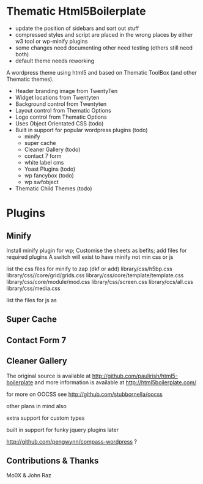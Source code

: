 ﻿Thematic Html5Boilerplate
=========================

* update the position of sidebars and sort out stuff
* compressed styles and script are placed in the wrong places by either w3 tool or wp-minify plugins
* some changes need documenting other need testing (others still need both)
* default theme needs reworking

A wordpress theme using html5 and based on Thematic ToolBox (and other Thematic themes).

 * Header branding image from TwentyTen
 * Widget locations from Twentyten
 * Background control from Twentyten
 * Layout control from Thematic Options
 * Logo control from Thematic Options 
 * Uses Object Orientated CSS   (todo)
 * Built in support for popular wordpress plugins (todo)
   * minify 
   * super cache
   * Cleaner Gallery (todo)
   * contact 7 form
   * white label cms
   * Yoast Plugins (todo)
   * wp fancybox (todo)
   * wp swfobject
 * Thematic Child Themes (todo)

# Plugins

## Minify

Install minify plugin for wp; Customise the sheets as befits; add files for required plugins
A switch will exist to have minify not min css or js

list the css files for minify to zap (dkf or add)
	library/css/h5bp.css
	library/css//core/grid/grids.css
	library/css/core/template/template.css
	library/css/core/module/mod.css
	library/css/screen.css
	library/ccs/all.css
	library/css/media.css
	
list the files for js as


## Super Cache

## Contact Form 7

## Cleaner Gallery

The original source is available at 
http://github.com/paulirish/html5-boilerplate
and more information is available at
http://html5boilerplate.com/

for more on OOCSS see
http://github.com/stubbornella/oocss

other plans in mind also

extra support for custom types

built in support for funky jquery plugins later

http://github.com/pengwynn/compass-wordpress ?




## Contributions & Thanks

Mo0X & John Raz
